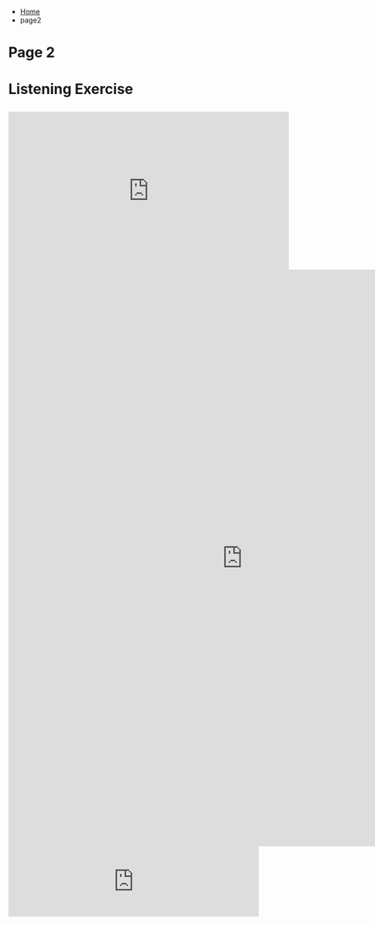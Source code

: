 <ul class="breadcrumb">
  <li><a href="index.html">Home</a></li>
  <li>page2</li> 
  </ul>

<h1>Page 2<h1>
<p>Listening Exercise<p>
  <iframe width="560" height="315" src="https://www.youtube.com/embed/fd0uuy4mDrE?rel=0" frameborder="0" allowfullscreen></iframe>
<iframe src="https://h5p.org/h5p/embed/136143" width="933" height="1149" frameborder="0" allowfullscreen="allowfullscreen"></iframe><script src="https://h5p.org/sites/all/modules/h5p/library/js/h5p-resizer.js" charset="UTF-8"></script>

<iframe src="https://archive.org/embed/LaSemaine" width="500" height="140" frameborder="0" webkitallowfullscreen="true" mozallowfullscreen="true" allowfullscreen></iframe>
